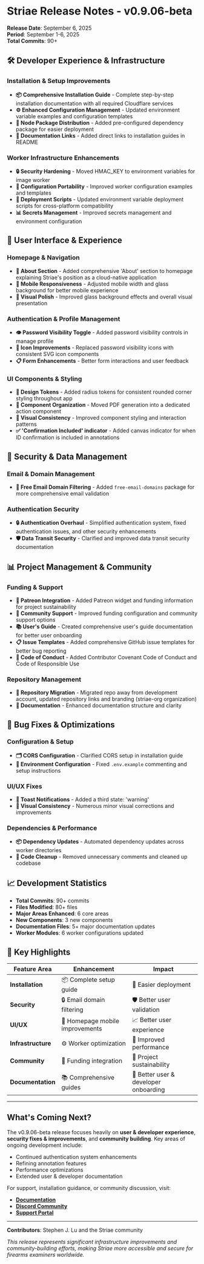 # Striae Release Notes - v0.9.06-beta

**Release Date**: September 6, 2025  
**Period**: September 1-6, 2025  
**Total Commits**: 90+

## 🛠️ Developer Experience & Infrastructure

### Installation & Setup Improvements

- **📦 Comprehensive Installation Guide** - Complete step-by-step installation documentation with all required Cloudflare services
- **⚙️ Enhanced Configuration Management** - Updated environment variable examples and configuration templates
- **📁 Node Package Distribution** - Added pre-configured dependency package for easier deployment
- **🔗 Documentation Links** - Added direct links to installation guides in README

### Worker Infrastructure Enhancements

- **🔒 Security Hardening** - Moved HMAC_KEY to environment variables for image worker
- **📝 Configuration Portability** - Improved worker configuration examples and templates  
- **🚀 Deployment Scripts** - Updated environment variable deployment scripts for cross-platform compatibility
- **📊 Secrets Management** - Improved secrets management and environment configuration

## 🎨 User Interface & Experience

### Homepage & Navigation

- **📖 About Section** - Added comprehensive 'About' section to homepage explaining Striae's position as a cloud-native application
- **📱 Mobile Responsiveness** - Adjusted mobile width and glass background for better mobile experience
- **🎯 Visual Polish** - Improved glass background effects and overall visual presentation

### Authentication & Profile Management

- **👁️ Password Visibility Toggle** - Added password visibility controls in manage profile
- **🔐 Icon Improvements** - Replaced password visibility icons with consistent SVG icon components
- **📋 Form Enhancements** - Better form interactions and user feedback

### UI Components & Styling

- **🎨 Design Tokens** - Added radius tokens for consistent rounded corner styling throughout app
- **📱 Component Organization** - Moved PDF generation into a dedicated action component
- **🎯 Visual Consistency** - Improved component styling and interaction patterns
- **✅ 'Confirmation Included' indicator** - Added canvas indicator for when ID confirmation is included in annotations

## 🔐 Security & Data Management

### Email & Domain Management

- **📧 Free Email Domain Filtering** - Added `free-email-domains` package for more comprehensive email validation

### Authentication Security

- **🔒 Authentication Overhaul** - Simplified authentication system, fixed authentication issues, and other security enhancements
- **🛡️ Data Transit Security** - Clarified and improved data transit security documentation

## 📊 Project Management & Community

### Funding & Support

- **💝 Patreon Integration** - Added Patreon widget and funding information for project sustainability
- **🤝 Community Support** - Improved funding configuration and community support options
- **📚 User's Guide** - Created comprehensive user's guide documentation for better user onboarding
- **📋 Issue Templates** - Added comprehensive GitHub issue templates for better bug reporting
- **📜 Code of Conduct** - Added Contributor Covenant Code of Conduct and Code of Responsible Use

### Repository Management

- **🔗 Repository Migration** - Migrated repo away from development account, updated repository links and branding (striae-org organization)
- **📝 Documentation** - Enhanced documentation structure and clarity

## 🐛 Bug Fixes & Optimizations

### Configuration & Setup

- **🗂️ CORS Configuration** - Clarified CORS setup in installation guide
- **📝 Environment Configuration** - Fixed `.env.example` commenting and setup instructions

### UI/UX Fixes

- **🍞 Toast Notifications** - Added a third state: 'warning'
- **🎨 Visual Consistency** - Numerous minor visual corrections and improvements

### Dependencies & Performance

- **📦 Dependency Updates** - Automated dependency updates across worker directories
- **🧹 Code Cleanup** - Removed unnecessary comments and cleaned up codebase

## 📈 Development Statistics

- **Total Commits**: 90+ commits
- **Files Modified**: 80+ files
- **Major Areas Enhanced**: 6 core areas
- **New Components**: 3 new components
- **Documentation Files**: 5+ major documentation updates
- **Worker Modules**: 6 worker configurations updated

## 🎯 Key Highlights

| Feature Area | Enhancement | Impact |
|-------------|-------------|---------|
| **Installation** | 📦 Complete setup guide | 🚀 Easier deployment |
| **Security** | 🔒 Email domain filtering | 🛡️ Better user validation |
| **UI/UX** | 📱 Homepage mobile improvements | 📈 Better user experience |
| **Infrastructure** | ⚙️ Worker optimization | 🔧 Improved performance |
| **Community** | 💝 Funding integration | 🤝 Project sustainability |
| **Documentation** | 📚 Comprehensive guides | 📖 Better user & developer onboarding |

---

## What's Coming Next?

The v0.9.06-beta release focuses heavily on **user & developer experience**, **security fixes & improvements**, and **community building**. Key areas of ongoing development include:

- Continued authentication system enhancements
- Refining annotation features
- Performance optimizations
- Extended user & developer documentation

For support, installation guidance, or community discussion, visit:

- **[Documentation](https://docs.stephenjlu.com/docs-stephenjlu/striae-overview/striae-overview)**
- **[Discord Community](https://discord.gg/ESUPhTPwHx)**
- **[Support Portal](https://www.striae.org/support)**

---

**Contributors**: Stephen J. Lu and the Striae community

*This release represents significant infrastructure improvements and community-building efforts, making Striae more accessible and secure for firearms examiners worldwide.*
